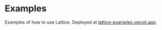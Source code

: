 # Examples

Examples of how to use Lattice. Deployed at [lattice-examples.vercel.app](https://lattice-examples.vercel.app/).
